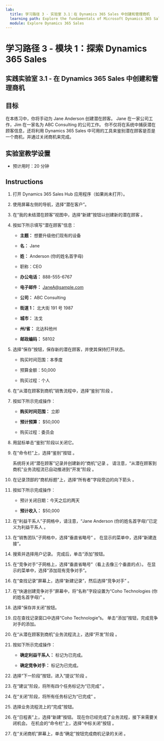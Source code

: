 ```yaml
---
lab:
  title: 学习路径 3 - 实验室 3.1：在 Dynamics 365 Sales 中创建和管理商机
  learning path: Explore the fundamentals of Microsoft Dynamics 365 Sales
  module: Explore Dynamics 365 Sales
---
```



学习路径 3 - 模块 1：探索 Dynamics 365 Sales
========================

## 实践实验室 3.1 - 在 Dynamics 365 Sales 中创建和管理商机 

## 目标

在本练习中，你将手动为 Jane Anderson 创建潜在顾客。 Jane 在一家公司工作，Jim 在一家名为 ABC Consulting 的公司工作。 你不仅将在系统中捕获潜在顾客信息，还将利用 Dynamics 365 Sales 中可用的工具来鉴别潜在顾客是否是一个商机，并通过关闭商机来完成。


## 实验室教学设置

  - 预计用时：20 分钟

## Instructions


1. 打开 Dynamics 365 Sales Hub 应用程序（如果尚未打开）。

2. 使用屏幕左侧的导航，选择“潜在客户”。 

3. 在“我的未结潜在顾客”视图中，选择“新建”按钮以创建新的潜在顾客 。 

4. 按如下所示填写“潜在顾客”信息：

    - **主题：** 想要升级他们现有的设备

    - **名：** Jane

    - **姓：** Anderson (你的姓名首字母)

    - 职称：CEO

    - **办公电话：** 888-555-6767

    - **电子邮件：** [JaneA@sample.com](mailto:JaneA@sample.com)

    - **公司：** ABC Consulting

    - **街道 1：** 北大街 191 号 1987<sup data-htmlnode=""></sup>

    - **城市：** 法戈

    - **州/省：** 北达科他州

    - **邮政编码：** 58102

5. 选择“保存”按钮，保存新的潜在顾客，并使其保持打开状态。 

    - 购买时间范围：本季度

    - 预算金额：50,000

    - 购买过程：个人

6. 在“从潜在顾客到商机”销售流程中，选择“鉴别”阶段 。

7. 按如下所示完成操作：

    - **购买时间范围：** 立即

    - **预计预算：** $50,000 

    - 购买过程：委员会

8. 用鼠标单击“鉴别”阶段以关闭它。 

9. 在“命令栏”上，选择“鉴别”按钮 。 

    系统将关闭“潜在顾客”记录并创建新的“商机”记录 。 请注意，“从潜在顾客到商机”业务流程流已自动推进到“开发”阶段 。 

10. 在记录顶部的“商机标题”上，选择“所有者”字段旁边的向下箭头 。

11. 按如下所示完成操作：
    - 预计关闭日期：今天之后的两天

    - **预计收入：** $50,000
        
12. 在“利益干系人”子网格中，请注意，“Jane Anderson (你的姓名首字母)”已定义为利益干系人 。

13. 在“销售团队”子网格中，选择“垂直省略号” 。 在显示的菜单中，选择“新建连接”。

14. 搜索并选择用户记录。 完成后，单击“添加”按钮。

15. 在“竞争对手”子网格上，选择“垂直省略号”（看上去像三个垂直的点）。 在显示的菜单中，选择“添加现有竞争对手”。

16. 在“查找记录”屏幕上，选择“新建记录”，然后选择“竞争对手”  。

17. 在“快速创建竞争对手”屏幕中，将“名称”字段设置为“Coho Technologies (你的姓名首字母)”  。

18. 选择“保存并关闭”按钮。

19. 应在查找记录窗口中选择“Coho Technologie”s。 单击“添加”按钮，完成竞争对手的添加。

20. 在“从潜在顾客到商机”业务流程流上，选择“开发”阶段 。 

21. 按如下所示完成操作：

    - **确定利益干系人：** 标记为已完成。

    - **确定竞争对手：** 标记为已完成。 

22. 选择“下一阶段”按钮，进入“提议”阶段 。 

23. 在“建议”阶段，将所有四个任务标记为“已完成” 。 

24. 在“关闭”阶段，将所有任务标记为“已完成” 。 

25. 选择业务流程流上的“完成”按钮。 

26. 在“日程表”上，选择“新建”按钮。 现在你已经完成了业务流程，接下来需要关闭机会。 在机会的“命令栏”上，选择“中标关闭”按钮 。

27. 在“关闭商机”屏幕上，单击“确定”按钮完成商机记录的关闭 。


